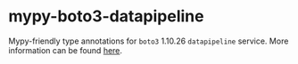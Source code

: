 # mypy-boto3-datapipeline

Mypy-friendly type annotations for `boto3` 1.10.26 `datapipeline` service.
More information can be found [here](https://github.com/vemel/mypy_boto3).
